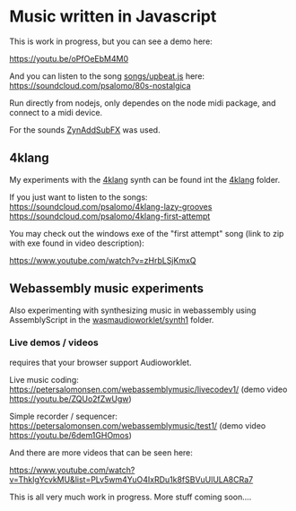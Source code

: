 Music written in Javascript
===========================

This is work in progress, but you can see a demo here:

https://youtu.be/oPfOeEbM4M0

And you can listen to the song [songs/upbeat.js](songs/upbeat.js) here: 
https://soundcloud.com/psalomo/80s-nostalgica

Run directly from nodejs, only dependes on the node midi package, and connect to a midi device.

For the sounds [ZynAddSubFX](http://zynaddsubfx.sourceforge.net/) was used.


## 4klang

My experiments with the [4klang](https://github.com/hzdgopher/4klang/) synth can be found int the [4klang](4klang) folder.

If you just want to listen to the songs:
https://soundcloud.com/psalomo/4klang-lazy-grooves
https://soundcloud.com/psalomo/4klang-first-attempt

You may check out the windows exe of the "first attempt" song (link to zip with exe found in video description):

https://www.youtube.com/watch?v=zHrbLSjKmxQ

## Webassembly music experiments

Also experimenting with synthesizing music in webassembly using AssemblyScript in the [wasmaudioworklet/synth1](wasmaudioworklet/synth1) folder.

### Live demos / videos

requires that your browser support Audioworklet.

Live music coding:
https://petersalomonsen.com/webassemblymusic/livecodev1/ (demo video https://youtu.be/ZQUo2fZwUgw)

Simple recorder / sequencer:
https://petersalomonsen.com/webassemblymusic/test1/ (demo video https://youtu.be/6dem1GHOmos)


And there are more videos that can be seen here:

https://www.youtube.com/watch?v=ThkIgYcvkMU&list=PLv5wm4YuO4IxRDu1k8fSBVuUlULA8CRa7

This is all very much work in progress. More stuff coming soon....
